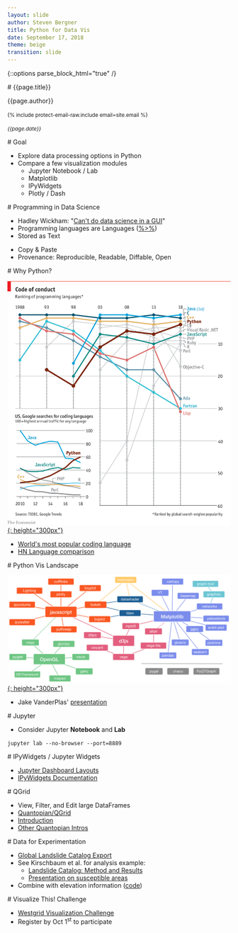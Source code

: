 ```yaml
---
layout: slide
author: Steven Bergner
title: Python for Data Vis
date: September 17, 2018
theme: beige
transition: slide
---
```

{::options parse_block_html="true" /}

<section>
# {{page.title}}

{{page.author}}

<small>{% include protect-email-raw.include email=site.email %}</small>

<small>*{{page.date}}*</small>

</section>

<section>
# Goal

* Explore data processing options in Python
* Compare a few visualization modules
  - Jupyter Notebook / Lab
  - Matplotlib
  - IPyWidgets
  - Plotly / Dash
</section>

<section>
# Programming in Data Science

* Hadley Wickham: "[Can't do data science in a GUI](https://speakerdeck.com/hadley/you-cant-do-data-science-in-a-gui)"
* Programming languages are Languages ([%>%](https://stackoverflow.com/a/24536653/5666312))
* Stored as Text
 - Copy & Paste
 - Provenance: Reproducible, Readable, Diffable, Open
</section>

<section>
# Why Python?

[![](img/20180728_WOC883_langcomp.png){: height="300px"}](img/20180728_WOC883_langcomp.png)

* [World's most popular coding language](https://www.economist.com/graphic-detail/2018/07/26/python-is-becoming-the-worlds-most-popular-coding-language)
* [HN Language comparison](https://www.hntrends.com/2018/jun-no-signs-of-slowing-for-react.html)
</section>

<section>
# Python Vis Landscape

[![](img/landscape-colors.png){: height="300px"}](img/landscape-colors.png)

* Jake VanderPlas' [presentation](https://www.youtube.com/watch?v=FytuB8nFHPQ)
</section>

<section>
# Jupyter

* Consider Jupyter **Notebook** and **Lab**
```
jupyter lab --no-browser --port=8889
```
</section>

<section>
# IPyWidgets / Jupyter Widgets

* [Jupyter Dashboard Layouts](https://jupyter-dashboards-layout.readthedocs.io/en/latest/using.html)
* [IPyWidgets Documentation](https://ipywidgets.readthedocs.io)
</section>

<section>
# QGrid

* View, Filter, and Edit large DataFrames
* [Quantopian/QGrid](https://github.com/quantopian/qgrid)
* [Introduction](https://www.youtube.com/watch?v=AsJJpgwIX0)
* [Other Quantopian Intros](https://www.quantopian.com/lectures)
</section>

<section>
# Data for Experimentation

* [Global Landslide Catalog Export](https://data.nasa.gov/Earth-Science/Global-Landslide-Catalog-Export/dd9e-wu2v)
* See Kirschbaum et al. for analysis example:
  - [Landslide Catalog: Method and Results](https://link.springer.com/article/10.1007/s11069-009-9401-4)
  - [Presentation on susceptible areas](https://science.gsfc.nasa.gov/610/applied-sciences/disasters_wg_materials/216Dec20Kirschbaumlandslides.pdf)
* Combine with elevation information ([code](code))
</section>

<section>
# Visualize This! Challenge

* [Westgrid Visualization Challenge](https://westgrid.github.io/visualizeThis/journal/welcome-to-challenge.html)
* Register by Oct 1<sup>st</sup> to participate
</section>

<style>
.reveal h1 { font-size: 2.5em; }
</style>
